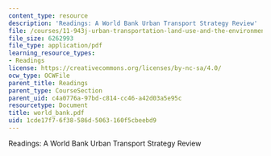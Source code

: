 ```yaml
---
content_type: resource
description: 'Readings: A World Bank Urban Transport Strategy Review'
file: /courses/11-943j-urban-transportation-land-use-and-the-environment-spring-2002/1cde17f76f38586d5063160f5cbeebd9_world_bank.pdf
file_size: 6262993
file_type: application/pdf
learning_resource_types:
- Readings
license: https://creativecommons.org/licenses/by-nc-sa/4.0/
ocw_type: OCWFile
parent_title: Readings
parent_type: CourseSection
parent_uid: c4a0776a-97bd-c814-cc46-a42d03a5e95c
resourcetype: Document
title: world_bank.pdf
uid: 1cde17f7-6f38-586d-5063-160f5cbeebd9
---
```

Readings: A World Bank Urban Transport Strategy Review